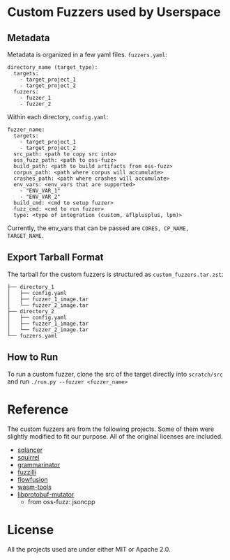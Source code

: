 # Custom Fuzzers used by Userspace

## Metadata

Metadata is organized in a few yaml files.
`fuzzers.yaml`:
```
directory_name (target_type):
  targets:
    - target_project_1
    - target_project_2
  fuzzers:
    - fuzzer_1
    - fuzzer_2
```

Within each directory,
`config.yaml`:
```
fuzzer_name:
  targets:
    - target_project_1
    - target_project_2
  src_path: <path to copy src into>
  oss_fuzz_path: <path to oss-fuzz>
  build_path: <path to build artifacts from oss-fuzz>
  corpus_path: <path where corpus will accumulate>
  crashes_path: <path where crashes will accumulate>
  env_vars: <env_vars that are supported>
    - "ENV_VAR_1"
    - "ENV_VAR_2"
  build_cmd: <cmd to setup fuzzer>
  fuzz_cmd: <cmd to run fuzzer>
  type: <type of integration (custom, aflplusplus, lpm)>
```
Currently, the env_vars that can be passed are `CORES, CP_NAME, TARGET_NAME`.

## Export Tarball Format

The tarball for the custom fuzzers is structured as
`custom_fuzzers.tar.zst`:
```
├── directory_1
│   ├── config.yaml
│   ├── fuzzer_1_image.tar
│   └── fuzzer_2_image.tar
├── directory_2
│   ├── config.yaml
│   ├── fuzzer_1_image.tar
│   └── fuzzer_2_image.tar
└── fuzzers.yaml
```

## How to Run

To run a custom fuzzer, clone the src of the target directly into `scratch/src` and run `./run.py --fuzzer <fuzzer_name>`

# Reference

The custom fuzzers are from the following projects.
Some of them were slightly modified to fit our purpose.
All of the original licenses are included.
- [sqlancer](https://github.com/sqlancer/sqlancer)
- [squirrel](https://github.com/s3team/Squirrel)
- [grammarinator](https://github.com/renatahodovan/grammarinator)
- [fuzzilli](https://github.com/googleprojectzero/fuzzilli)
- [flowfusion](https://github.com/php/flowfusion)
- [wasm-tools](https://github.com/bytecodealliance/wasm-tools)
- [libprotobuf-mutator](https://github.com/google/libprotobuf-mutator)
  - from oss-fuzz: jsoncpp


# License

All the projects used are under either MIT or Apache 2.0.
